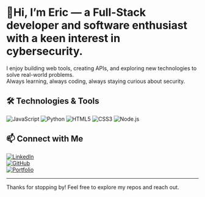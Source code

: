 # 👋Hi, I’m Eric — a Full-Stack developer and software enthusiast with a keen interest in cybersecurity.   

I enjoy building web tools, creating APIs, and exploring new technologies to solve real-world problems.  
Always learning, always coding, always staying curious about security.


## 🛠️ Technologies & Tools

![JavaScript](https://img.shields.io/badge/-JavaScript-F7DF1E?style=for-the-badge&logo=javascript&logoColor=black)
![Python](https://img.shields.io/badge/-Python-3776AB?style=for-the-badge&logo=python&logoColor=white)
![HTML5](https://img.shields.io/badge/-HTML5-E34F26?style=for-the-badge&logo=html5&logoColor=white)
![CSS3](https://img.shields.io/badge/-CSS3-1572B6?style=for-the-badge&logo=css3&logoColor=white)
![Node.js](https://img.shields.io/badge/-Node.js-339933?style=for-the-badge&logo=nodedotjs&logoColor=white)



## 📫 Connect with Me

[![LinkedIn](https://img.shields.io/badge/-LinkedIn-0A66C2?style=for-the-badge&logo=linkedin&logoColor=white)](linkedin.com/in/eric-edwards-6b63b22ba)  
[![GitHub](https://img.shields.io/badge/-GitHub-181717?style=for-the-badge&logo=github&logoColor=white)](https://github.com/EJHacks)  
[![Portfolio](https://img.shields.io/badge/-Portfolio-4CAF50?style=for-the-badge&logo=google-chrome&logoColor=white)](https://ejhacks.github.io/Portfolio-Website/)

---

Thanks for stopping by! Feel free to explore my repos and reach out.
